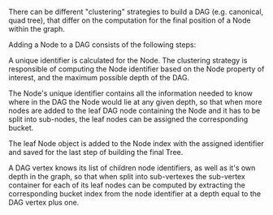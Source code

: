 
There can be different "clustering" strategies to build a DAG (e.g. canonical, quad tree), that
differ on the computation for the final position of a Node within the graph.

Adding a Node to a DAG consists of the following steps:

A unique identifier is calculated for the Node. The clustering strategy is responsible of computing the
Node identifier based on the Node property of interest, and the maximum possible depth of the DAG.

The Node's unique identifier contains all the information needed to know where in the DAG the Node would lie
at any given depth, so that when more nodes are added to the leaf DAG node containing the Node and it has
to be split into sub-nodes, the leaf nodes can be assigned the corresponding bucket.

The leaf Node object is added to the Node index with the assigned identifier and saved for the last step of
building the final Tree.


A DAG vertex knows its list of children node identifiers, as well as it's own depth in the graph, so that when split
into sub-vertexes the sub-vertex container for each of its leaf nodes can be computed by extracting the corresponding
bucket index from the node identifier at a depth equal to the DAG vertex plus one.

